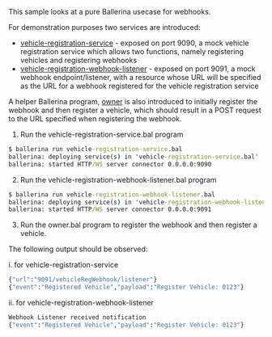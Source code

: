 This sample looks at a pure Ballerina usecase for webhooks.

For demonstration purposes two services are introduced:
* [vehicle-registration-service](vehicle-registration-service.bal) - exposed on port 9090, a mock vehicle registration 
service which allows two functions, namely registering vehicles and registering webhooks
* [vehicle-registration-webhook-listener](vehicle-registration-webhook-listener.bal) - exposed on port 9091, a mock 
webhook endpoint/listener, with a resource whose URL will be specified as the URL for a webhook registered for the 
vehicle registration service

A helper Ballerina program, [owner](owner.bal) is also introduced to initially register the webhook and then register a 
vehicle, which should result in a POST request to the URL specified when registering the webhook.


1. Run the vehicle-registration-service.bal program
```cmd
$ ballerina run vehicle-registration-service.bal
ballerina: deploying service(s) in 'vehicle-registration-service.bal'
ballerina: started HTTP/WS server connector 0.0.0.0:9090
```

2. Run the vehicle-registration-webhook-listener.bal program
```cmd
$ ballerina run vehicle-registration-webhook-listener.bal
ballerina: deploying service(s) in 'vehicle-registration-webhook-listener.bal'
ballerina: started HTTP/WS server connector 0.0.0.0:9091
```

3. Run the owner.bal program to register the webhook and then register a vehicle.
 
The following output should be observed:

i. for vehicle-registration-service
```cmd
{"url":"9091/vehicleRegWebhook/listener"}
{"event":"Registered Vehicle","payload":"Register Vehicle: 0123"}
```

ii. for vehicle-registration-webhook-listener
```cmd
Webhook Listener received notification
{"event":"Registered Vehicle","payload":"Register Vehicle: 0123"}
```